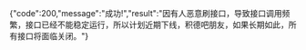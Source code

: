 {"code":200,"message":"成功!","result":"因有人恶意刷接口，导致接口调用频繁，接口已经不能稳定运行，所以计划近期下线，积德吧朋友，如果长期如此，所有接口将面临关闭。"}


